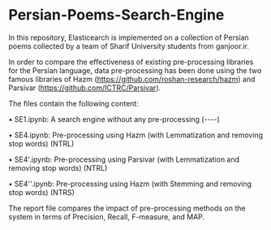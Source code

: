 # Persian-Poems-Search-Engine

In this repository, Elasticearch is implemented on a collection of Persian poems collected by a team of Sharif University students from ganjoor.ir.   

In order to compare the effectiveness of existing pre-processing libraries for the Persian language, data pre-processing has been done using the two famous libraries of Hazm (https://github.com/roshan-research/hazm) and Parsivar (https://github.com/ICTRC/Parsivar).  

 The files contain the following content:  
 
• SE1.ipynb: A search engine without any pre-processing (----)  

• SE4.ipynb: Pre-processing using Hazm (with Lemmatization and removing stop words) (NTRL)  

• SE4'.ipynb: Pre-processing using Parsivar (with Lemmatization and removing stop words) (NTRL)  

• SE4''.ipynb: Pre-processing using Hazm (with Stemming and removing stop words) (NTRS)  

The report file compares the impact of pre-processing methods on the system in terms of Precision, Recall, F-measure, and MAP.
